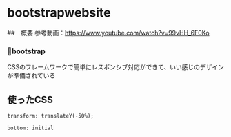 # bootstrapwebsite

##　概要
参考動画：https://www.youtube.com/watch?v=99vHH_6F0Ko  

### bootstrap
CSSのフレームワークで簡単にレスポンシブ対応ができて、いい感じのデザインが準備されている

## 使ったCSS

```
transform: translateY(-50%);
```

```
bottom: initial
```